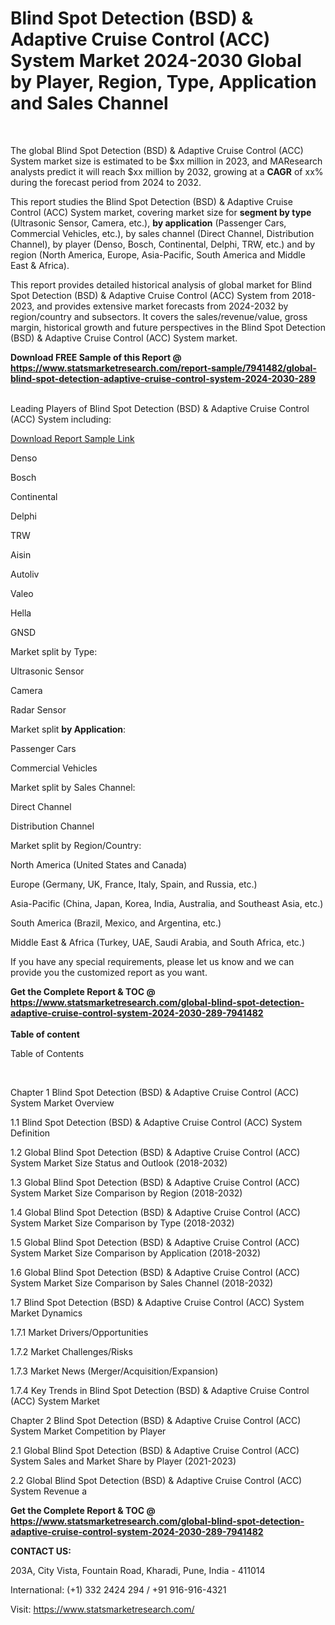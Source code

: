 <h1>Blind Spot Detection (BSD) & Adaptive Cruise Control (ACC) System Market 2024-2030 Global by Player, Region, Type, Application and Sales Channel</h1><br/><p>The global Blind Spot Detection (BSD) & Adaptive Cruise Control (ACC) System market size is estimated to be $xx million in 2023, and MAResearch analysts predict it will reach $xx million by 2032, growing at a <strong>CAGR</strong> of xx% during the forecast period from 2024 to 2032.</p><p>
 
 This report studies the Blind Spot Detection (BSD) & Adaptive Cruise Control (ACC) System market, covering market size for <strong>segment by type</strong> (Ultrasonic Sensor, Camera, etc.), <strong>by application</strong> (Passenger Cars, Commercial Vehicles, etc.), by sales channel (Direct Channel, Distribution Channel), by player (Denso, Bosch, Continental, Delphi, TRW, etc.) and by region (North America, Europe, Asia-Pacific, South America and Middle East & Africa).</p><p>
 
 This report provides detailed historical analysis of global market for Blind Spot Detection (BSD) & Adaptive Cruise Control (ACC) System from 2018-2023, and provides extensive market forecasts from 2024-2032 by region/country and subsectors. It covers the sales/revenue/value, gross margin, historical growth and future perspectives in the Blind Spot Detection (BSD) & Adaptive Cruise Control (ACC) System market.</p><div><b>Download FREE Sample of this Report @ <a href="https://www.statsmarketresearch.com/download-free-sample/7941482/global-blind-spot-detection-adaptive-cruise-control-system-2024-2030-289">https://www.statsmarketresearch.com/report-sample/7941482/global-blind-spot-detection-adaptive-cruise-control-system-2024-2030-289</a></b></div><br><p>
 
 Leading Players of Blind Spot Detection (BSD) & Adaptive Cruise Control (ACC) System including:</p><p><a href="https://www.statsmarketresearch.com/download-free-sample/7941482/global-blind-spot-detection-adaptive-cruise-control-system-2024-2030-289">Download Report Sample Link</a></p><p>Denso</p><p>Bosch</p><p>Continental</p><p>Delphi</p><p>TRW</p><p>Aisin</p><p>Autoliv</p><p>Valeo</p><p>Hella</p><p>GNSD</p><p>
 
 Market split by Type:</p><p>Ultrasonic Sensor</p><p>Camera</p><p>Radar Sensor</p><p>
 
 Market split <strong>by Application</strong>:</p><p>Passenger Cars</p><p>Commercial Vehicles</p><p>
 
 Market split by Sales Channel:</p><p>Direct Channel</p><p>Distribution Channel</p><p>
 
 Market split by Region/Country:</p><p>North America (United States and Canada)</p><p>Europe (Germany, UK, France, Italy, Spain, and Russia, etc.)</p><p>Asia-Pacific (China, Japan, Korea, India, Australia, and Southeast Asia, etc.)</p><p>South America (Brazil, Mexico, and Argentina, etc.)</p><p>Middle East & Africa (Turkey, UAE, Saudi Arabia, and South Africa, etc.)</p><p>
 
 If you have any special requirements, please let us know and we can provide you the customized report as you want.</p><div><b>Get the Complete Report & TOC @ <a href="https://www.statsmarketresearch.com/global-blind-spot-detection-adaptive-cruise-control-system-2024-2030-289-7941482">https://www.statsmarketresearch.com/global-blind-spot-detection-adaptive-cruise-control-system-2024-2030-289-7941482</a></b></div><br><b>Table of content</b><p>Table of Contents<br />
 
 <br />
 
 Chapter 1 Blind Spot Detection (BSD) & Adaptive Cruise Control (ACC) System Market Overview<br />
 
  1.1 Blind Spot Detection (BSD) & Adaptive Cruise Control (ACC) System Definition<br />
 
  1.2 Global Blind Spot Detection (BSD) & Adaptive Cruise Control (ACC) System Market Size Status and Outlook (2018-2032)<br />
 
  1.3 Global Blind Spot Detection (BSD) & Adaptive Cruise Control (ACC) System Market Size Comparison by Region (2018-2032)<br />
 
  1.4 Global Blind Spot Detection (BSD) & Adaptive Cruise Control (ACC) System Market Size Comparison by Type (2018-2032)<br />
 
  1.5 Global Blind Spot Detection (BSD) & Adaptive Cruise Control (ACC) System Market Size Comparison by Application (2018-2032)<br />
 
  1.6 Global Blind Spot Detection (BSD) & Adaptive Cruise Control (ACC) System Market Size Comparison by Sales Channel (2018-2032)<br />
 
  1.7 Blind Spot Detection (BSD) & Adaptive Cruise Control (ACC) System Market Dynamics<br />
 
  1.7.1 Market Drivers/Opportunities<br />
 
  1.7.2 Market Challenges/Risks<br />
 
  1.7.3 Market News (Merger/Acquisition/Expansion)<br />
 
  1.7.4 Key Trends in Blind Spot Detection (BSD) & Adaptive Cruise Control (ACC) System Market<br />
 
 Chapter 2 Blind Spot Detection (BSD) & Adaptive Cruise Control (ACC) System Market Competition by Player<br />
 
  2.1 Global Blind Spot Detection (BSD) & Adaptive Cruise Control (ACC) System Sales and Market Share by Player (2021-2023)<br />
 
  2.2 Global Blind Spot Detection (BSD) & Adaptive Cruise Control (ACC) System Revenue a<br><div><b>Get the Complete Report & TOC @ <a href="https://www.statsmarketresearch.com/global-blind-spot-detection-adaptive-cruise-control-system-2024-2030-289-7941482">https://www.statsmarketresearch.com/global-blind-spot-detection-adaptive-cruise-control-system-2024-2030-289-7941482</a></b></div></p>
 
 <b>CONTACT US:</b><br>
 
 203A, City Vista, Fountain Road, Kharadi, Pune, India - 411014 <br>
 
 International: (+1) 332 2424 294 / +91 916-916-4321<br>
 
 Visit: <a href="https://www.statsmarketresearch.com/">https://www.statsmarketresearch.com/</a>
 
 <br>